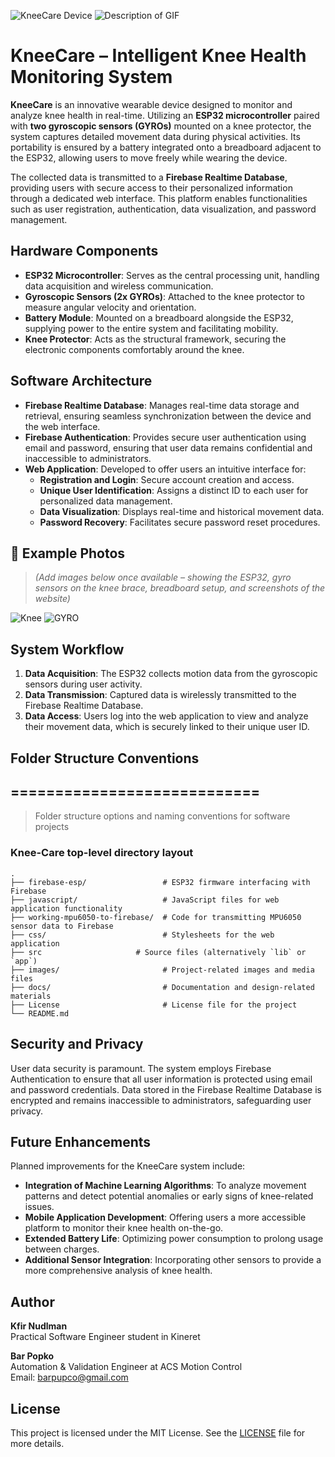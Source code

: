 ![KneeCare Device](https://i.imgur.com/DpRrWEZ.png)
![Description of GIF](https://media1.giphy.com/media/v1.Y2lkPTc5MGI3NjExMTB4MzFnaDNlY2JrN2Y1YmFhMTdoenpqenU2YW96b2p0aWdzZXkydiZlcD12MV9pbnRlcm5hbF9naWZfYnlfaWQmY3Q9Zw/PLwDML27b3sFuBYxlo/giphy.gif)

# KneeCare – Intelligent Knee Health Monitoring System

**KneeCare** is an innovative wearable device designed to monitor and analyze knee health in real-time. Utilizing an **ESP32 microcontroller** paired with **two gyroscopic sensors (GYROs)** mounted on a knee protector, the system captures detailed movement data during physical activities. Its portability is ensured by a battery integrated onto a breadboard adjacent to the ESP32, allowing users to move freely while wearing the device.

The collected data is transmitted to a **Firebase Realtime Database**, providing users with secure access to their personalized information through a dedicated web interface. This platform enables functionalities such as user registration, authentication, data visualization, and password management.

## Hardware Components

- **ESP32 Microcontroller**: Serves as the central processing unit, handling data acquisition and wireless communication.
- **Gyroscopic Sensors (2x GYROs)**: Attached to the knee protector to measure angular velocity and orientation.
- **Battery Module**: Mounted on a breadboard alongside the ESP32, supplying power to the entire system and facilitating mobility.
- **Knee Protector**: Acts as the structural framework, securing the electronic components comfortably around the knee.

## Software Architecture

- **Firebase Realtime Database**: Manages real-time data storage and retrieval, ensuring seamless synchronization between the device and the web interface.
- **Firebase Authentication**: Provides secure user authentication using email and password, ensuring that user data remains confidential and inaccessible to administrators.
- **Web Application**: Developed to offer users an intuitive interface for:
  - **Registration and Login**: Secure account creation and access.
  - **Unique User Identification**: Assigns a distinct ID to each user for personalized data management.
  - **Data Visualization**: Displays real-time and historical movement data.
  - **Password Recovery**: Facilitates secure password reset procedures.


## 📸 Example Photos

> *(Add images below once available – showing the ESP32, gyro sensors on the knee brace, breadboard setup, and screenshots of the website)*

![Knee](https://i.imgur.com/miewglJ.png)
![GYRO](https://i.imgur.com/qxzGwvp.png)


## System Workflow

1. **Data Acquisition**: The ESP32 collects motion data from the gyroscopic sensors during user activity.
2. **Data Transmission**: Captured data is wirelessly transmitted to the Firebase Realtime Database.
3. **Data Access**: Users log into the web application to view and analyze their movement data, which is securely linked to their unique user ID.

## Folder Structure Conventions
## ============================

> Folder structure options and naming conventions for software projects

### Knee-Care top-level directory layout

    .
    ├── firebase-esp/                 # ESP32 firmware interfacing with Firebase
    ├── javascript/                   # JavaScript files for web application functionality
    ├── working-mpu6050-to-firebase/  # Code for transmitting MPU6050 sensor data to Firebase
    ├── css/                          # Stylesheets for the web application
    ├── src                     # Source files (alternatively `lib` or `app`)
    ├── images/                       # Project-related images and media files
    ├── docs/                         # Documentation and design-related materials
    ├── License                       # License file for the project
    └── README.md


## Security and Privacy

User data security is paramount. The system employs Firebase Authentication to ensure that all user information is protected using email and password credentials. Data stored in the Firebase Realtime Database is encrypted and remains inaccessible to administrators, safeguarding user privacy.

## Future Enhancements

Planned improvements for the KneeCare system include:

- **Integration of Machine Learning Algorithms**: To analyze movement patterns and detect potential anomalies or early signs of knee-related issues.
- **Mobile Application Development**: Offering users a more accessible platform to monitor their knee health on-the-go.
- **Extended Battery Life**: Optimizing power consumption to prolong usage between charges.
- **Additional Sensor Integration**: Incorporating other sensors to provide a more comprehensive analysis of knee health.

## Author
**Kfir Nudlman**  
Practical Software Engineer student in Kineret 

**Bar Popko**  
Automation & Validation Engineer at ACS Motion Control  
Email: [barpupco@gmail.com](mailto:barpupco@gmail.com)

## License

This project is licensed under the MIT License. See the [LICENSE](LICENSE) file for more details.

